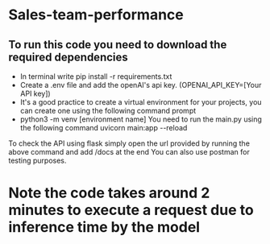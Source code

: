 # Sales-team-performance
## To run this code you need to download the required dependencies
- In terminal write pip install -r requirements.txt
- Create a .env file and add the openAI's api key. (OPENAI_API_KEY=[Your API key])
- It's a good practice to create a virtual environment for your projects, you can create one using the following command prompt
- python3 -m venv [environment name]
You need to run the main.py using the following command
uvicorn main:app --reload

To check the API using flask simply open the url provided by running the above command and add /docs at the end
You can also use postman for testing purposes.

# Note the code takes around 2 minutes to execute a request due to inference time by the model
